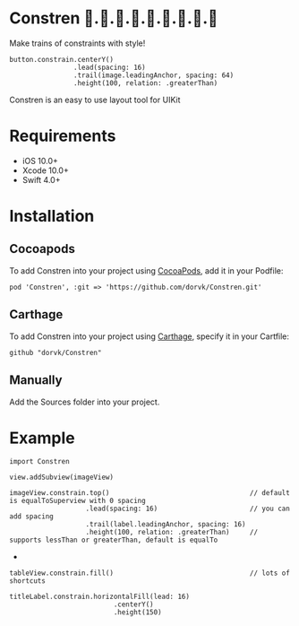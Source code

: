 # Constren 🚂.🚃.🚋.🚃.🚋.🚃.🚋.🚃.🚋
Make trains of constraints with style!

    button.constrain.centerY()
                    .lead(spacing: 16)
                    .trail(image.leadingAnchor, spacing: 64)
                    .height(100, relation: .greaterThan)
                       
Constren is an easy to use layout tool for UIKit

# Requirements

- iOS 10.0+
- Xcode 10.0+
- Swift 4.0+
                   
# Installation

## Cocoapods

To add Constren into your project using [CocoaPods](https://cocoapods.org/), add it in your Podfile:

    pod 'Constren', :git => 'https://github.com/dorvk/Constren.git'
    
## Carthage

To add Constren into your project using [Carthage](https://github.com/Carthage/Carthage), specify it in your Cartfile:

    github "dorvk/Constren"
    
## Manually

Add the Sources folder into your project.

# Example

    import Constren
    
    view.addSubview(imageView)

    imageView.constrain.top()                                   // default is equalToSuperview with 0 spacing
                       .lead(spacing: 16)                       // you can add spacing
                       .trail(label.leadingAnchor, spacing: 16) 
                       .height(100, relation: .greaterThan)     // supports lessThan or greaterThan, default is equalTo
 -
                       
    tableView.constrain.fill()                                  // lots of shortcuts
    
    titleLabel.constrain.horizontalFill(lead: 16)
                              .centerY()
                              .height(150)


